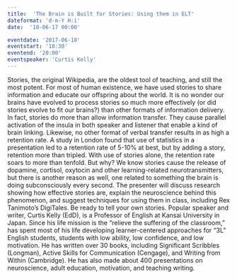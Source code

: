 ```yaml
---
title:  'The Brain is Built for Stories: Using them in ELT'
dateformat: 'd-m-Y H:i'
date:  '10-06-17 00:00'

eventdate: '2017-06-10'
eventstart: '18:30'
eventend: '20:00'
eventspeaker: 'Curtis Kelly'
---
```


Stories, the original Wikipedia, are the oldest tool of teaching, and still the most potent.  For most of human existence, we have used stories to share information and educate our offspring about the world.  It is no wonder our brains have evolved to process stories so much more effectively (or did stories evolve to fit our brains?) than other formats of information delivery. In fact, stories do more than allow information transfer. They cause parallel activation of the insula in both speaker and listener that enable a kind of brain linking.
Likewise, no other format of verbal transfer results in as high a retention rate.  A study in London found that use of statistics in a presentation led to a retention rate of 5-10% at best, but by adding a story, retention more than tripled.  With use of stories alone, the retention rate soars to more than tenfold.
But why?  We know stories cause the release of dopamine, cortisol, oxytocin and other learning-related neurotransmitters, but there is another reason as well, one related to something the brain is doing subconsciously every second.
The presenter will discuss research showing how effective stories are, explain the neuroscience behind this phenomenon, and suggest techniques for using them in class, including Rex Tanimoto’s DigiTales.  Be ready to tell your own stories.
Popular speaker and writer, Curtis Kelly (EdD), is a Professor of English at Kansai University in Japan. Since his life mission is the “relieve the suffering of the classroom,” has spent most of his life developing learner-centered approaches for “3L” English students, students with low ability, low confidence, and low motivation. He has written over 30 books, including Significant Scribbles (Longman), Active Skills for Communication (Cengage), and Writing from Within (Cambridge). He has also made about 400 presentations on neuroscience, adult education, motivation, and teaching writing.

